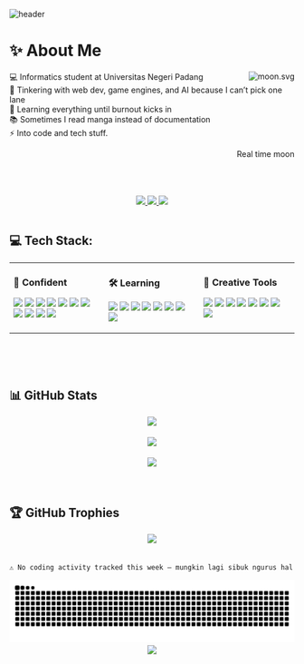 ![header](https://capsule-render.vercel.app/api?type=waving&color=gradient&height=250&section=header&text=Dzaki%20Sultan%20Rabbani&fontSize=45&animation=fadeIn&fontAlignY=40&desc=Informatics%20Student%20%7C%20Web%20Dev%20Tinkerer%20%7C%20Chaos%20with%20Purpose&descSize=18&descAlignY=65)


# ✨️ About Me
<a href="https://moon-svg.minung.dev">
  <img align="right" src="https://moon-svg.minung.dev/moon.svg?theme=basic" alt="moon.svg" />
</a>

💻 Informatics student at Universitas Negeri Padang<br>
🔧 Tinkering with web dev, game engines, and AI because I can’t pick one lane<br>
🌱 Learning everything until burnout kicks in<br>
📚 Sometimes I read manga instead of documentation<br>
⚡ Into code and tech stuff.<br>
<div align="right"><p>Real time moon</p></div>
<br><br><br>

<div align="center">
  <a href="https://discordapp.com/users/823916335314632805">
    <img src="https://ziadoua.github.io/m3-Markdown-Badges/badges/Discord/discord1.svg">
  </a>
  <a href="https://www.instagram.com/dzakisultanr/">
    <img src="https://ziadoua.github.io/m3-Markdown-Badges/badges/Instagram/instagram1.svg">
  </a>
  <a href="mailto:dzakisultan012@gmail.com">
    <img src="https://ziadoua.github.io/m3-Markdown-Badges/badges/Gmail/gmail1.svg">
  </a>
</div><br>

## 💻 Tech Stack:
<table style="width: 100%;">
  <tr>
    <td style="width: 33%; vertical-align: top;">
      <h3>🧠 Confident</h3>
      <p>
        <img src="https://ziadoua.github.io/m3-Markdown-Badges/badges/C/c1.svg">
        <img src="https://ziadoua.github.io/m3-Markdown-Badges/badges/Python/python3.svg">
        <img src="https://ziadoua.github.io/m3-Markdown-Badges/badges/HTML/html1.svg">
        <img src="https://ziadoua.github.io/m3-Markdown-Badges/badges/CSS/css1.svg">
        <img src="https://ziadoua.github.io/m3-Markdown-Badges/badges/Javascript/javascript3.svg">
        <img src="https://ziadoua.github.io/m3-Markdown-Badges/badges/PHP/php2.svg">
        <img src="https://ziadoua.github.io/m3-Markdown-Badges/badges/MySQL/mysql1.svg">
        <img src="https://ziadoua.github.io/m3-Markdown-Badges/badges/Git/git1.svg">
        <img src="https://ziadoua.github.io/m3-Markdown-Badges/badges/Github/github1.svg">
        <img src="https://ziadoua.github.io/m3-Markdown-Badges/badges/MongoDB/mongodb1.svg">
        <img src="https://ziadoua.github.io/m3-Markdown-Badges/badges/PostgreSQL/postgresql1.svg">
      </p>
    </td>
    <td style="width: 33%; vertical-align: top;">
      <h3>🛠️ Learning</h3>
      <p>
        <img src="https://ziadoua.github.io/m3-Markdown-Badges/badges/NextJS/nextjs1.svg">
        <img src="https://ziadoua.github.io/m3-Markdown-Badges/badges/NodeJS/nodejs1.svg">
        <img src="https://ziadoua.github.io/m3-Markdown-Badges/badges/React/react1.svg">
        <img src="https://ziadoua.github.io/m3-Markdown-Badges/badges/TailwindCSS/tailwindcss1.svg">
        <img src="https://ziadoua.github.io/m3-Markdown-Badges/badges/Prisma/prisma1.svg">
        <img src="https://ziadoua.github.io/m3-Markdown-Badges/badges/TypeScript/typescript1.svg">
        <img src="https://ziadoua.github.io/m3-Markdown-Badges/badges/SQLite/sqlite1.svg">
        <img src="https://ziadoua.github.io/m3-Markdown-Badges/badges/KaliLinux/kalilinux1.svg">
      </p>
    </td>
    <td style="width: 33%; vertical-align: top;">
      <h3>🎨 Creative Tools</h3>
      <p>
        <img src="https://ziadoua.github.io/m3-Markdown-Badges/badges/VisualStudioCode/visualstudiocode1.svg">
        <img src="https://ziadoua.github.io/m3-Markdown-Badges/badges/Linux/linux1.svg">
        <img src="https://ziadoua.github.io/m3-Markdown-Badges/badges/Arduino/arduino1.svg">
        <img src="https://ziadoua.github.io/m3-Markdown-Badges/badges/Markdown/markdown1.svg">
        <img src="https://ziadoua.github.io/m3-Markdown-Badges/badges/Notion/notion1.svg">
        <img src="https://ziadoua.github.io/m3-Markdown-Badges/badges/Figma/figma1.svg">
        <img src="https://ziadoua.github.io/m3-Markdown-Badges/badges/Dribble/dribble1.svg">
        <img src="https://ziadoua.github.io/m3-Markdown-Badges/badges/Obsidian/obsidian1.svg">
      </p>
    </td>
  </tr>
</table><br><br>

<br>

## 📊 GitHub Stats
<div align="center">
  <img width="500" src="https://nirzak-streak-stats.vercel.app/?user=Nyot-Nyot&theme=aura&hide_border=false"><br><br>
  <img width="500" src="https://github-readme-stats.vercel.app/api?username=Nyot-Nyot&theme=aura&hide_border=false&include_all_commits=true&count_private=false"><br><br>
  <img width="500" src="https://github-readme-stats.vercel.app/api/top-langs/?username=Nyot-Nyot&theme=aura&hide_border=false&layout=compact"><br><br>
</div><br>

## 🏆 GitHub Trophies
<div align="center">
  <img src="https://github-profile-trophy.vercel.app/?username=Nyot-Nyot&theme=aura&no-frame=false&no-bg=true&margin-w=4">
</div><br>

<!--START_SECTION:waka-->

```txt
⚠️ No coding activity tracked this week — mungkin lagi sibuk ngurus hal lain 😅
```

<!--END_SECTION:waka-->

<picture>
  <source media="(prefers-color-scheme: dark)" srcset="https://raw.githubusercontent.com/Nyot-Nyot/Nyot-Nyot/output/github-contribution-grid-snake-dark.svg" />
  <source media="(prefers-color-scheme: light)" srcset="https://raw.githubusercontent.com/Nyot-Nyot/Nyot-Nyot/output/github-contribution-grid-snake.svg" />
  <img alt="github-snake" src="https://raw.githubusercontent.com/Nyot-Nyot/Nyot-Nyot/output/github-contribution-grid-snake.svg" />
</picture>


<div align="center"><a href="https://u8views.com/github/Nyot-Nyot"><img align="center" src="https://u8views.com/api/v1/github/profiles/99807420/views/day-week-month-total-count.svg"></a></div>
